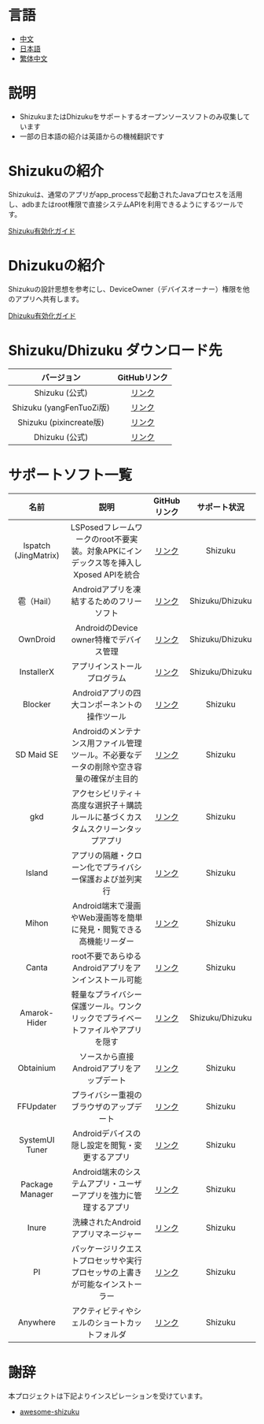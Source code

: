 # 言語
- [中文](https://github.com/lovestoryhhh/ShizukuDhizuku-list/blob/main/README.md)
- [日本語](https://github.com/lovestoryhhh/ShizukuDhizuku-list/blob/main/README-jp.md)
- [繁体中文](https://github.com/lovestoryhhh/ShizukuDhizuku-list/blob/main/README-tw.md)


# 説明
- ShizukuまたはDhizukuをサポートするオープンソースソフトのみ収集しています
- 一部の日本語の紹介は英語からの機械翻訳です

# Shizukuの紹介
Shizukuは、通常のアプリがapp_processで起動されたJavaプロセスを活用し、adbまたはroot権限で直接システムAPIを利用できるようにするツールです。

[Shizuku有効化ガイド](https://shizuku.rikka.app/zh-hans/guide/setup/)

# Dhizukuの紹介
Shizukuの設計思想を参考にし、DeviceOwner（デバイスオーナー）権限を他のアプリへ共有します。

[Dhizuku有効化ガイド](https://github.com/iamr0s/Dhizuku/discussions/16)

# Shizuku/Dhizuku ダウンロード先
| バージョン | GitHubリンク |
| :-----------: | :-----------: |
| Shizuku (公式) | [リンク](https://github.com/RikkaApps/Shizuku) |
| Shizuku (yangFenTuoZi版) | [リンク](https://github.com/yangFenTuoZi/Shizuku) |
| Shizuku (pixincreate版) | [リンク](https://github.com/pixincreate/Shizuku) |
| Dhizuku (公式) | [リンク](https://github.com/iamr0s/Dhizuku) |

# サポートソフト一覧
| 名前 | 説明 | GitHubリンク | サポート状況 |
| :-----------: | :-----------: | :-----------: | :-----------: |
| lspatch (JingMatrix) | LSPosedフレームワークのroot不要実装。対象APKにインデックス等を挿入しXposed APIを統合 | [リンク](https://github.com/JingMatrix/LSPatch) | Shizuku |
| 雹（Hail） | Androidアプリを凍結するためのフリーソフト | [リンク](https://github.com/aistra0528/Hail) | Shizuku/Dhizuku |
| OwnDroid | AndroidのDevice owner特権でデバイス管理 | [リンク](https://github.com/BinTianqi/OwnDroid) | Shizuku/Dhizuku |
| InstallerX | アプリインストールプログラム | [リンク](https://github.com/iamr0s/InstallerX) | Shizuku/Dhizuku |
| Blocker | Androidアプリの四大コンポーネントの操作ツール | [リンク](https://github.com/lihenggui/blocker) | Shizuku |
| SD Maid SE | Androidのメンテナンス用ファイル管理ツール。不必要なデータの削除や空き容量の確保が主目的 | [リンク](https://github.com/d4rken-org/sdmaid-se) | Shizuku |
| gkd | アクセシビリティ＋高度な選択子＋購読ルールに基づくカスタムスクリーンタップアプリ | [リンク](https://github.com/gkd-kit/gkd) | Shizuku |
| Island | アプリの隔離・クローン化でプライバシー保護および並列実行 | [リンク](https://github.com/oasisfeng/island) | Shizuku |
| Mihon | Android端末で漫画やWeb漫画等を簡単に発見・閲覧できる高機能リーダー | [リンク](https://github.com/mihonapp/mihon) | Shizuku |
| Canta | root不要であらゆるAndroidアプリをアンインストール可能 | [リンク](https://github.com/samolego/Canta) | Shizuku |
| Amarok-Hider | 軽量なプライバシー保護ツール。ワンクリックでプライベートファイルやアプリを隠す | [リンク](https://github.com/deltazefiro/Amarok-Hider) | Shizuku/Dhizuku |
| Obtainium | ソースから直接Androidアプリをアップデート | [リンク](https://github.com/ImranR98/Obtainium) | Shizuku |
| FFUpdater | プライバシー重視のブラウザのアップデート | [リンク](https://github.com/Tobi823/ffupdater) | Shizuku |
| SystemUI Tuner | Androidデバイスの隠し設定を閲覧・変更するアプリ | [リンク](https://github.com/zacharee/Tweaker) | Shizuku |
| Package Manager | Android端末のシステムアプリ・ユーザーアプリを強力に管理するアプリ | [リンク](https://github.com/SmartPack/PackageManager) | Shizuku |
| Inure | 洗練されたAndroidアプリマネージャー | [リンク](https://github.com/Hamza417/Inure) | Shizuku |
| PI | パッケージリクエストプロセッサや実行プロセッサの上書きが可能なインストーラー | [リンク](https://github.com/SanmerApps/PI) | Shizuku |
| Anywhere | アクティビティやシェルのショートカットフォルダ | [リンク](https://github.com/zhaobozhen/Anywhere-) | Shizuku |

# 謝辞
本プロジェクトは下記よりインスピレーションを受けています。

- [awesome-shizuku](https://github.com/timschneeb/awesome-shizuku)